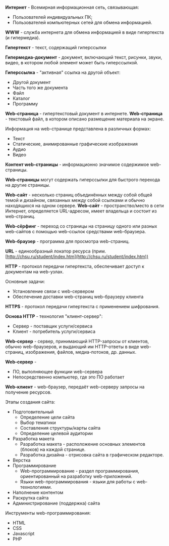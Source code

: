 **Интернет** - Всемирная информационная сеть, связывающая:
- Пользователей индивидуальных ПК;
- Пользователей компьютерных сетей для обмена информацией.

**WWW** - служба интернета для обмена информацией в виде гипертекста (и гипермедиа).

**Гипертекст** - текст, содержащий гиперссылки

**Гипермедиа-документ** - документ, включающий текст, рисунки, звуки, видео, в котором любой элемент может быть гиперссылкой.

**Гиперссылка** - "активная" ссылка на другой объект:
- Другой документ
- Часть того же документа
- Файл
- Каталог
- Программу

**Web-страница** - гипертекстовый документ в интернете.
**Web-страница** - текстовый файл, в котором описано размещение материала на экране.

Информация на web-странице представлена в различных формах:
- Текст
- Статические, анимированные графические изображения
- Аудио
- Видео

**Контент web-страницы** - информационно значимое содержимое web-страницы.

**Web-страницы** могут содержать гиперссылки для быстрого перехода на другие страницы.

**Web-сайт** - несколько страниц объединённых между собой общей темой и дизайном, связанных между собой ссылками и обычно находящихся на одном сервере.
**Web-сайт** - пространство/место в сети Интернет, определяется URL-адресом, имеет владельца и состоит из web-страниц.

**Web-сёрфинг** - переход со страницы на страницу одного или разных web-сайтов с помощью web-ссылок средствами web-браузера.

**Web-браузер** - программа для просмотра web-страниц.

**URL** - единообразный локатор ресурса (прим. [http://chsu.ru/student/index.htm](http://chsu.ru/student/index.htm))

**HTTP** - протокол передачи гипертекста, обеспечивает доступ к документам на web-узлах.

Основные задачи:
- Установление связи с web-сервером
- Обеспечение доставки web-страниц web-браузеру клиента

**HTTPS** - протокол передачи гипертекста с применением шифрования.

**Основа HTTP** - технология "клиент-сервер":
- Сервер - поставщик услуги/сервиса
- Клиент - потребитель услуги/сервиса

**Web-сервер** - сервер, принимающий HTTP-запросы от клиентов, обычно web-браузеров, и выдающий им HTTP-ответы в виде web-страниц, изображения, файлов, медиа-потоков, др. данных.

**Web-сервер** -
- ПО, выполняющее функции web-сервера
- Непосредственно компьютер, где это ПО работает

**Web-клиент** - web-браузер, передаёт web-серверу запросы на получение ресурсов.

Этапы создания сайта:
- Подготовительный
	- Определение цели сайта
	- Выбор тематики
	- Составления структуры/карты сайта
	- Определение целевой аудитории
- Разработка макета
	- Разработка макета - расположение основных элементов (блоков) на каждой странице.
	- Разработка дизайна - отрисовка сайта в графическом редакторе.
- Верстка
- Программирование
	- Web-программирование - раздел программирования, ориентированный на разработку web-приложений.
	- Языки web-программирования - языки для работы с web-технологиями.
- Наполнение контентом
- Раскрутка сайта
- Администрирование (поддержка) сайта

Инструменты web-программирования:
- HTML
- CSS
- Javascript
- PHP